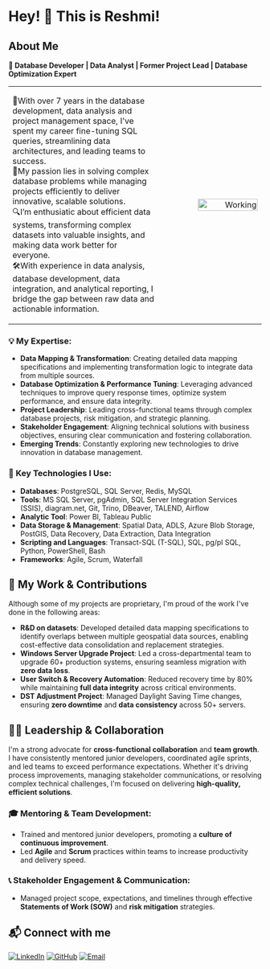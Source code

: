 # Hey! 👋 This is Reshmi!

## About Me

**🚀 Database Developer | Data Analyst | Former Project Lead | Database Optimization Expert**  

<table>
  <tr>
    <td align="left" width="60%">
      <p>🔰With over 7 years in the database development, data analysis and project management space, I've spent my career fine-tuning SQL queries, streamlining data architectures, and leading teams to success.
        <br>🎯My passion lies in solving complex database problems while managing projects efficiently to deliver innovative, scalable solutions. 
        <br>🔍I’m enthusiatic about efficient data systems, transforming complex datasets into valuable insights, and making data work better for everyone. 
        <br>🛠️With experience in data analysis, database development, data integration, and analytical reporting, I bridge the gap between raw data and actionable information.</p>
    </td>
    <td align="right" width="40%">
      <img src="https://github.com/reshmimmm/image_rep/blob/5dadeb29b962f18d20b0e4a9290d74c28080932c/freelancer.png" alt="Working" width="80%" />
    </td>
  </tr>
</table>


### 💡 My Expertise:
- **Data Mapping & Transformation**: Creating detailed data mapping specifications and implementing transformation logic to integrate data from multiple sources.
- **Database Optimization & Performance Tuning**: Leveraging advanced techniques to improve query response times, optimize system performance, and ensure data integrity.
- **Project Leadership**: Leading cross-functional teams through complex database projects, risk mitigation, and strategic planning.
- **Stakeholder Engagement**: Aligning technical solutions with business objectives, ensuring clear communication and fostering collaboration.
- **Emerging Trends**: Constantly exploring new technologies to drive innovation in database management.

### 🧰 Key Technologies I Use:
- **Databases**: PostgreSQL, SQL Server, Redis, MySQL
- **Tools**: MS SQL Server, pgAdmin, SQL Server Integration Services (SSIS), diagram.net, Git, Trino, DBeaver, TALEND, Airflow
- **Analytic Tool**: Power BI, Tableau Public
- **Data Storage & Management**: Spatial Data, ADLS, Azure Blob Storage, PostGIS, Data Recovery, Data Extraction, Data Integration
- **Scripting and Languages**: Transact-SQL (T-SQL), SQL, pg/pl SQL, Python, PowerShell, Bash
- **Frameworks**: Agile, Scrum, Waterfall

## 📂 My Work & Contributions

Although some of my projects are proprietary, I'm proud of the work I've done in the following areas:

- **R&D on datasets**: Developed detailed data mapping specifications to identify overlaps between multiple geospatial data sources, enabling cost-effective data consolidation and replacement strategies.
- **Windows Server Upgrade Project**: Led a cross-departmental team to upgrade 60+ production systems, ensuring seamless migration with **zero data loss**.
- **User Switch & Recovery Automation**: Reduced recovery time by 80% while maintaining **full data integrity** across critical environments.
- **DST Adjustment Project**: Managed Daylight Saving Time changes, ensuring **zero downtime** and **data consistency** across 50+ servers.

## 🧑‍💼 Leadership & Collaboration

I'm a strong advocate for **cross-functional collaboration** and **team growth**. I have consistently mentored junior developers, coordinated agile sprints, and led teams to exceed performance expectations. Whether it's driving process improvements, managing stakeholder communications, or resolving complex technical challenges, I'm focused on delivering **high-quality, efficient solutions**.

### 🎓 Mentoring & Team Development:
- Trained and mentored junior developers, promoting a **culture of continuous improvement**.
- Led **Agile** and **Scrum** practices within teams to increase productivity and delivery speed.

### 📞 Stakeholder Engagement & Communication:
- Managed project scope, expectations, and timelines through effective **Statements of Work (SOW)** and **risk mitigation** strategies.

## 📬 Connect with me

[![LinkedIn](https://img.shields.io/badge/LinkedIn-blue?logo=linkedin&style=flat-square)](https://www.linkedin.com/in/reshmi-munda-29648254/)      [![GitHub](https://img.shields.io/badge/GitHub-black?logo=github&style=flat-square)](https://www.linkedin.com/in/reshmi-munda-29648254/)      [![Email](https://img.shields.io/badge/Email-D14836?logo=gmail&style=flat-square)](mailto:reshmi.munda17@gmail.com)
